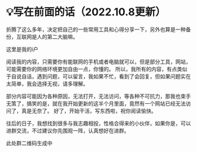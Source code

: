 # 💡写在前面的话（2022.10.8更新）

折腾了这么多年，决定把自己的一些常用工具和心得分享一下，另外也算是一种备份，互联网是人的第二大脑嘛。&#x20;

这里是我的i户

阅读我的内容，只需要你有能联网的手机或者电脑就可以，但是部分工具，网站，可能需要你的网络环境更加自由一点，你懂的。 所以，我所有的内容，有点类似于自说自话，遇到问题，可以留言，我如果不忙，看到了会回复，但如果问题实在太简单，我会选择无视，请多理解。&#x20;

部分内容可能因为各种原因，无法打开，无法访问，等各种不可抗力，那我也束手无策了，搞笑的是，就在我开始更新的这半个月里面，竟然有一个网站已经无法访问了，真是无奈了。 好了，开始干活，写东西啦，祝你阅读愉快。

往后的日子，我想找到很多与我志趣相投，性格合得来的小伙伴，如果你是，可以进群交流，不过建议你先围观一阵，认真想好在进群。



此处群二维码生成中



